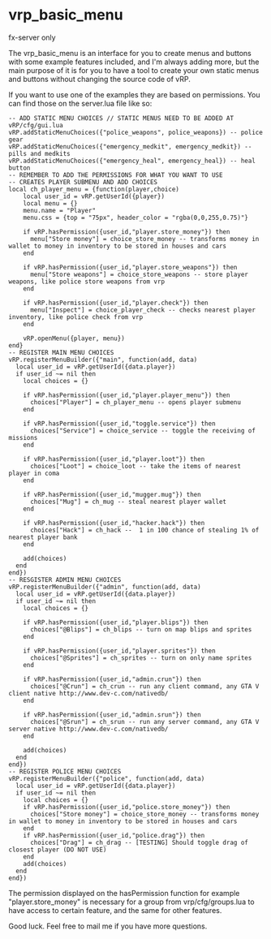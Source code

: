 # vrp_basic_menu
fx-server only

The vrp_basic_menu is an interface for you to create menus and buttons with some example features included, and I'm always adding more, but the main purpose of it is for you to have a tool to create your own static menus and buttons without changing the source code of vRP.

If you want to use one of the examples they are based on permissions. You can find those on the server.lua file like so: 

```
-- ADD STATIC MENU CHOICES // STATIC MENUS NEED TO BE ADDED AT vRP/cfg/gui.lua
vRP.addStaticMenuChoices({"police_weapons", police_weapons}) -- police gear
vRP.addStaticMenuChoices({"emergency_medkit", emergency_medkit}) -- pills and medkits
vRP.addStaticMenuChoices({"emergency_heal", emergency_heal}) -- heal button
-- REMEMBER TO ADD THE PERMISSIONS FOR WHAT YOU WANT TO USE
-- CREATES PLAYER SUBMENU AND ADD CHOICES
local ch_player_menu = {function(player,choice)
	local user_id = vRP.getUserId({player})
	local menu = {}
	menu.name = "Player"
	menu.css = {top = "75px", header_color = "rgba(0,0,255,0.75)"}
	
    if vRP.hasPermission({user_id,"player.store_money"}) then
      menu["Store money"] = choice_store_money -- transforms money in wallet to money in inventory to be stored in houses and cars
    end
	
    if vRP.hasPermission({user_id,"player.store_weapons"}) then
      menu["Store weapons"] = choice_store_weapons -- store player weapons, like police store weapons from vrp
    end
	
    if vRP.hasPermission({user_id,"player.check"}) then
      menu["Inspect"] = choice_player_check -- checks nearest player inventory, like police check from vrp
    end
	
	vRP.openMenu({player, menu})
end}
-- REGISTER MAIN MENU CHOICES
vRP.registerMenuBuilder({"main", function(add, data)
  local user_id = vRP.getUserId({data.player})
  if user_id ~= nil then
    local choices = {}
	
    if vRP.hasPermission({user_id,"player.player_menu"}) then
      choices["Player"] = ch_player_menu -- opens player submenu
    end
	
    if vRP.hasPermission({user_id,"toggle.service"}) then
      choices["Service"] = choice_service -- toggle the receiving of missions
    end
	
    if vRP.hasPermission({user_id,"player.loot"}) then
      choices["Loot"] = choice_loot -- take the items of nearest player in coma
    end
	
    if vRP.hasPermission({user_id,"mugger.mug"}) then
      choices["Mug"] = ch_mug -- steal nearest player wallet
    end
	
    if vRP.hasPermission({user_id,"hacker.hack"}) then
      choices["Hack"] = ch_hack --  1 in 100 chance of stealing 1% of nearest player bank
    end
	
    add(choices)
  end
end})
-- RESGISTER ADMIN MENU CHOICES
vRP.registerMenuBuilder({"admin", function(add, data)
  local user_id = vRP.getUserId({data.player})
  if user_id ~= nil then
    local choices = {}
	
    if vRP.hasPermission({user_id,"player.blips"}) then
      choices["@Blips"] = ch_blips -- turn on map blips and sprites
    end
	
    if vRP.hasPermission({user_id,"player.sprites"}) then
      choices["@Sprites"] = ch_sprites -- turn on only name sprites
    end
	
    if vRP.hasPermission({user_id,"admin.crun"}) then
      choices["@Crun"] = ch_crun -- run any client command, any GTA V client native http://www.dev-c.com/nativedb/
    end
	
    if vRP.hasPermission({user_id,"admin.srun"}) then
      choices["@Srun"] = ch_srun -- run any server command, any GTA V server native http://www.dev-c.com/nativedb/
    end
	
    add(choices)
  end
end})
-- REGISTER POLICE MENU CHOICES
vRP.registerMenuBuilder({"police", function(add, data)
  local user_id = vRP.getUserId({data.player})
  if user_id ~= nil then
    local choices = {}
    if vRP.hasPermission({user_id,"police.store_money"}) then
      choices["Store money"] = choice_store_money -- transforms money in wallet to money in inventory to be stored in houses and cars
    end
    if vRP.hasPermission({user_id,"police.drag"}) then
      choices["Drag"] = ch_drag -- [TESTING] Should toggle drag of closest player (DO NOT USE)
    end
    add(choices)
  end
end})
```

The permission displayed on the hasPermission function for example "player.store_money" is necessary for a group from vrp/cfg/groups.lua to have access to certain feature, and the same for other features.

Good luck.
Feel free to mail me if you have more questions.
